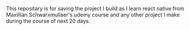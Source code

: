 This repositary is for saving the project I build as I learn react native from Maxillian Schwarxmullaer's udemy course and any other project I make during the course of next 20 days.
